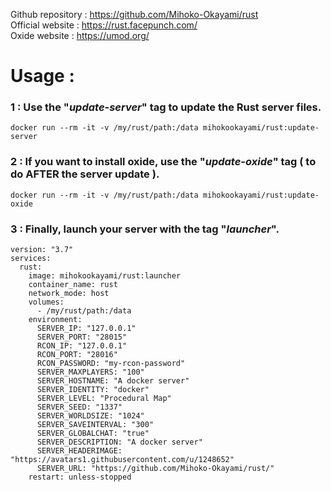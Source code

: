 Github repository : https://github.com/Mihoko-Okayami/rust  
Official website : https://rust.facepunch.com/  
Oxide website : https://umod.org/

# Usage :  

### 1 : Use the "*update-server*" tag to update the Rust server files.
    docker run --rm -it -v /my/rust/path:/data mihokookayami/rust:update-server

### 2 : If you want to install oxide, use the "*update-oxide*" tag ( to do AFTER the server update ).  
    docker run --rm -it -v /my/rust/path:/data mihokookayami/rust:update-oxide

### 3 : Finally, launch your server with the tag "*launcher*".  
    version: "3.7"
    services:
      rust:
        image: mihokookayami/rust:launcher
        container_name: rust
        network_mode: host
        volumes:
          - /my/rust/path:/data
        environment:
          SERVER_IP: "127.0.0.1"
          SERVER_PORT: "28015"
          RCON_IP: "127.0.0.1"
          RCON_PORT: "28016"
          RCON_PASSWORD: "my-rcon-password"
          SERVER_MAXPLAYERS: "100"
          SERVER_HOSTNAME: "A docker server"
          SERVER_IDENTITY: "docker"
          SERVER_LEVEL: "Procedural Map"
          SERVER_SEED: "1337"
          SERVER_WORLDSIZE: "1024"
          SERVER_SAVEINTERVAL: "300"
          SERVER_GLOBALCHAT: "true"
          SERVER_DESCRIPTION: "A docker server"
          SERVER_HEADERIMAGE: "https://avatars1.githubusercontent.com/u/1248652"
          SERVER_URL: "https://github.com/Mihoko-Okayami/rust/"
        restart: unless-stopped
